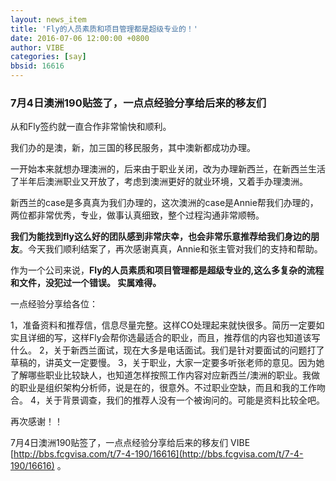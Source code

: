 ```yaml
---
layout: news_item
title: 'Fly的人员素质和项目管理都是超级专业的！'
date: 2016-07-06 12:00:00 +0800
author: VIBE
categories: [say]
bbsid: 16616 
---
```


### 7月4日澳洲190贴签了，一点点经验分享给后来的移友们

从和Fly签约就一直合作非常愉快和顺利。

我们办的是澳，新，加三国的移民服务，其中澳新都成功办理。

一开始本来就想办理澳洲的，后来由于职业关闭，改为办理新西兰，在新西兰生活了半年后澳洲职业又开放了，考虑到澳洲更好的就业环境，又着手办理澳洲。

新西兰的case是多真真为我们办理的，这次澳洲的case是Annie帮我们办理的，两位都非常优秀，专业，做事认真细致，整个过程沟通非常顺畅。

**我们为能找到fly这么好的团队感到非常庆幸，也会非常乐意推荐给我们身边的朋友**。今天我们顺利结案了，再次感谢真真，Annie和张主管对我们的支持和帮助。

作为一个公司来说，**Fly的人员素质和项目管理都是超级专业的,这么多复杂的流程和文件，没犯过一个错误。 实属难得。**

一点经验分享给各位：

1，准备资料和推荐信，信息尽量完整。这样CO处理起来就快很多。简历一定要如实且详细的写，这样Fly会帮你选最适合的职业，而且，推荐信的内容也知道该写什么。
2，关于新西兰面试，现在大多是电话面试。我们是针对要面试的问题打了草稿的，讲英文一定要慢。 
3，关于职业，大家一定要多听张老师的意见。因为她了解哪些职业比较缺人，也知道怎样按照工作内容对应新西兰/澳洲的职业。我做的职业是组织架构分析师，说是在的，很意外。不过职业空缺，而且和我的工作吻合。
4，关于背景调查，我们的推荐人没有一个被询问的。可能是资料比较全吧。

再次感谢！！

7月4日澳洲190贴签了，一点点经验分享给后来的移友们 VIBE  [http://bbs.fcgvisa.com/t/7-4-190/16616](http://bbs.fcgvisa.com/t/7-4-190/16616) 。